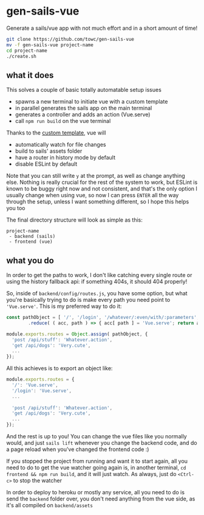 # gen-sails-vue
Generate a sails/vue app with not much effort and in a short amount of time!

```bash
git clone https://github.com/towc/gen-sails-vue
mv -f gen-sails-vue project-name
cd project-name
./create.sh
```

## what it does
This solves a couple of basic totally automatable setup issues

 - spawns a new terminal to initiate vue with a custom template
 - in parallel generates the sails app on the main terminal
 - generates a controller and adds an action (Vue.serve)
 - call `npm run build` on the vue terminal

Thanks to the [custom template](https://github.com/towc/vue-template-webpack-sails), vue will

 - automatically watch for file changes
 - build to sails' assets folder
 - have a router in history mode by default
 - disable ESLint by default 
 
Note that you can still write `y` at the prompt, as well as change anything else. Nothing is really crucial for the rest of the system to work, but ESLint is known to be buggy right now and not consistent, and that's the only option I usually change when using vue, so now I can press `ENTER` all the way through the setup, unless I want something different, so I hope this helps you too

The final directory structure will look as simple as this:

```
project-name
 - backend (sails)
 - frontend (vue)
```

## what you do
In order to get the paths to work, I don't like catching every single route or using the history fallback api: if something 404s, it should 404 properly!

So, inside of `backend/config/routes.js`, you have some option, but what you're basically trying to do is make every path you need point to `'Vue.serve'`. This is my preferred way to do it:

```js
const pathObject = [ '/', '/login', '/whatever/:even/with/:parameters', ... ]
        .reduce( ( acc, path ) => { acc[ path ] = 'Vue.serve'; return acc }, {} );

module.exports.routes = Object.assign( pathObject, {
  'post /api/stuff': 'Whatever.action',
  'get /api/dogs': 'Very.cute',
  ...
});
```

All this achieves is to export an object like:

```js
module.exports.routes = {
  '/': 'Vue.serve',
  '/login': 'Vue.serve',
  ...
  
  'post /api/stuff': 'Whatever.action',
  'get /api/dogs': 'Very.cute',
  ...
});
```

And the rest is up to you! You can change the vue files like you normally would, and just `sails lift` whenever you change the backend code, and do a page reload when you've changed the frontend code :)

If you stopped the project from running and want it to start again, all you need to do to get the vue watcher going again is, in another terminal, `cd frontend && npm run build`, and it will just watch. As always, just do `<Ctrl-c>` to stop the watcher

In order to deploy to heroku or mostly any service, all you need to do is send the `backend` folder over, you don't need anything from the vue side, as it's all compiled on `backend/assets`
